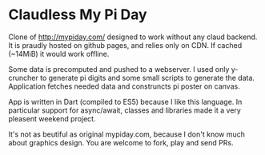 # Claudless My Pi Day

Clone of http://mypiday.com/ designed to work without any claud backend.
It is praudly hosted on github pages, and relies only on CDN.
If cached (~14MiB) it would work offline.

Some data is precomputed and pushed to a webserver.
I used only y-cruncher to generate pi digits and some small scripts to generate the data.
Application fetches needed data and construncts pi poster on canvas.

App is written in Dart (compiled to ES5) because I like this language.
In particular support for async/await, classes and libraries made it a very pleasent weekend project.

It's not as beutiful as original mypiday.com, because I don't know much about graphics design.
You are welcome to fork, play and send PRs.
